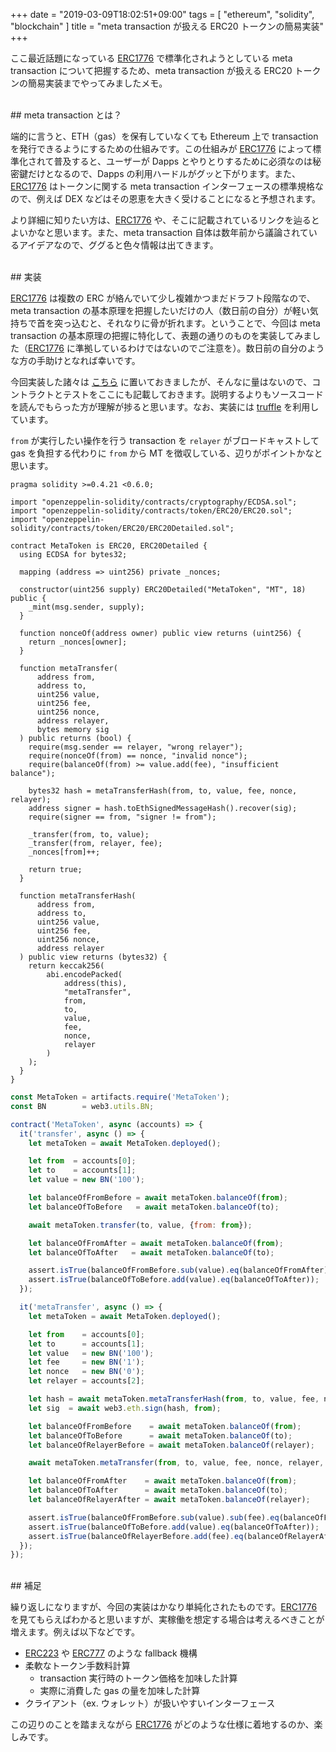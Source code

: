 +++
date = "2019-03-09T18:02:51+09:00"
tags = [ "ethereum", "solidity", "blockchain" ]
title = "meta transaction が扱える ERC20 トークンの簡易実装"
+++

ここ最近話題になっている [ERC1776](https://github.com/ethereum/EIPs/issues/1776) で標準化されようとしている meta transaction について把握するため、meta transaction が扱える ERC20 トークンの簡易実装までやってみましたメモ。

<!--more-->

<br />
## meta transaction とは？

端的に言うと、ETH（gas）を保有していなくても Ethereum 上で transaction を発行できるようにするための仕組みです。この仕組みが [ERC1776](https://github.com/ethereum/EIPs/issues/1776) によって標準化されて普及すると、ユーザーが Dapps とやりとりするために必須なのは秘密鍵だけとなるので、Dapps の利用ハードルがグッと下がります。また、[ERC1776](https://github.com/ethereum/EIPs/issues/1776) はトークンに関する meta transaction インターフェースの標準規格なので、例えば DEX などはその恩恵を大きく受けることになると予想されます。

より詳細に知りたい方は、[ERC1776](https://github.com/ethereum/EIPs/issues/1776) や、そこに記載されているリンクを辿るとよいかなと思います。また、meta transaction 自体は数年前から議論されているアイデアなので、ググると色々情報は出てきます。

<br />
## 実装

[ERC1776](https://github.com/ethereum/EIPs/issues/1776) は複数の ERC が絡んでいて少し複雑かつまだドラフト段階なので、meta transaction の基本原理を把握したいだけの人（数日前の自分）が軽い気持ちで首を突っ込むと、それなりに骨が折れます。ということで、今回は meta transaction の基本原理の把握に特化して、表題の通りのものを実装してみました（[ERC1776](https://github.com/ethereum/EIPs/issues/1776) に準拠しているわけではないのでご注意を）。数日前の自分のような方の手助けとなれば幸いです。

今回実装した諸々は [こちら](https://github.com/m0t0k1ch1/sandbox/tree/master/ethereum/meta-tx) に置いておきましたが、そんなに量はないので、コントラクトとテストをここにも記載しておきます。説明するよりもソースコードを読んでもらった方が理解が捗ると思います。なお、実装には [truffle](https://github.com/trufflesuite/truffle) を利用しています。

`from` が実行したい操作を行う transaction を `relayer` がブロードキャストして gas を負担する代わりに `from` から MT を徴収している、辺りがポイントかなと思います。

``` solidity
pragma solidity >=0.4.21 <0.6.0;

import "openzeppelin-solidity/contracts/cryptography/ECDSA.sol";
import "openzeppelin-solidity/contracts/token/ERC20/ERC20.sol";
import "openzeppelin-solidity/contracts/token/ERC20/ERC20Detailed.sol";

contract MetaToken is ERC20, ERC20Detailed {
  using ECDSA for bytes32;

  mapping (address => uint256) private _nonces;

  constructor(uint256 supply) ERC20Detailed("MetaToken", "MT", 18) public {
    _mint(msg.sender, supply);
  }

  function nonceOf(address owner) public view returns (uint256) {
    return _nonces[owner];
  }

  function metaTransfer(
      address from,
      address to,
      uint256 value,
      uint256 fee,
      uint256 nonce,
      address relayer,
      bytes memory sig
  ) public returns (bool) {
    require(msg.sender == relayer, "wrong relayer");
    require(nonceOf(from) == nonce, "invalid nonce");
    require(balanceOf(from) >= value.add(fee), "insufficient balance");

    bytes32 hash = metaTransferHash(from, to, value, fee, nonce, relayer);
    address signer = hash.toEthSignedMessageHash().recover(sig);
    require(signer == from, "signer != from");

    _transfer(from, to, value);
    _transfer(from, relayer, fee);
    _nonces[from]++;

    return true;
  }

  function metaTransferHash(
      address from,
      address to,
      uint256 value,
      uint256 fee,
      uint256 nonce,
      address relayer
  ) public view returns (bytes32) {
    return keccak256(
        abi.encodePacked(
            address(this),
            "metaTransfer",
            from,
            to,
            value,
            fee,
            nonce,
            relayer
        )
    );
  }
}
```

``` js
const MetaToken = artifacts.require('MetaToken');
const BN        = web3.utils.BN;

contract('MetaToken', async (accounts) => {
  it('transfer', async () => {
    let metaToken = await MetaToken.deployed();

    let from  = accounts[0];
    let to    = accounts[1];
    let value = new BN('100');

    let balanceOfFromBefore = await metaToken.balanceOf(from);
    let balanceOfToBefore   = await metaToken.balanceOf(to);

    await metaToken.transfer(to, value, {from: from});

    let balanceOfFromAfter = await metaToken.balanceOf(from);
    let balanceOfToAfter   = await metaToken.balanceOf(to);

    assert.isTrue(balanceOfFromBefore.sub(value).eq(balanceOfFromAfter));
    assert.isTrue(balanceOfToBefore.add(value).eq(balanceOfToAfter));
  });

  it('metaTransfer', async () => {
    let metaToken = await MetaToken.deployed();

    let from    = accounts[0];
    let to      = accounts[1];
    let value   = new BN('100');
    let fee     = new BN('1');
    let nonce   = new BN('0');
    let relayer = accounts[2];

    let hash = await metaToken.metaTransferHash(from, to, value, fee, nonce, relayer);
    let sig  = await web3.eth.sign(hash, from);

    let balanceOfFromBefore    = await metaToken.balanceOf(from);
    let balanceOfToBefore      = await metaToken.balanceOf(to);
    let balanceOfRelayerBefore = await metaToken.balanceOf(relayer);

    await metaToken.metaTransfer(from, to, value, fee, nonce, relayer, sig, {from: relayer});

    let balanceOfFromAfter    = await metaToken.balanceOf(from);
    let balanceOfToAfter      = await metaToken.balanceOf(to);
    let balanceOfRelayerAfter = await metaToken.balanceOf(relayer);

    assert.isTrue(balanceOfFromBefore.sub(value).sub(fee).eq(balanceOfFromAfter));
    assert.isTrue(balanceOfToBefore.add(value).eq(balanceOfToAfter));
    assert.isTrue(balanceOfRelayerBefore.add(fee).eq(balanceOfRelayerAfter));
  });
});
```

<br />
## 補足

繰り返しになりますが、今回の実装はかなり単純化されたものです。[ERC1776](https://github.com/ethereum/EIPs/issues/1776) を見てもらえばわかると思いますが、実稼働を想定する場合は考えるべきことが増えます。例えば以下などです。

- [ERC223](https://github.com/ethereum/EIPs/issues/223) や [ERC777](https://github.com/ethereum/EIPs/issues/777) のような fallback 機構
- 柔軟なトークン手数料計算
  - transaction 実行時のトークン価格を加味した計算
  - 実際に消費した gas の量を加味した計算
- クライアント（ex. ウォレット）が扱いやすいインターフェース

この辺りのことを踏まえながら [ERC1776](https://github.com/ethereum/EIPs/issues/1776) がどのような仕様に着地するのか、楽しみです。
